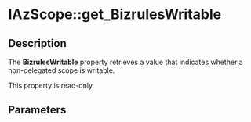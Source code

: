 # IAzScope::get_BizrulesWritable

## Description

The **BizrulesWritable** property retrieves a value that indicates whether a non-delegated scope is writable.

This property is read-only.

## Parameters